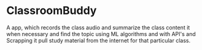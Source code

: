 # ClassroomBuddy
A app, which records the class audio and summarize the class content it when necessary and find the topic using ML algorithms and with API's and Scrapping it pull study material from the internet for that particular class.
